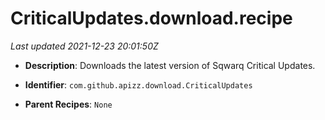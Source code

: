 # CriticalUpdates.download.recipe

_Last updated 2021-12-23 20:01:50Z_

- **Description**: Downloads the latest version of Sqwarq Critical Updates.

- **Identifier**: `com.github.apizz.download.CriticalUpdates`

- **Parent Recipes**: `None`
